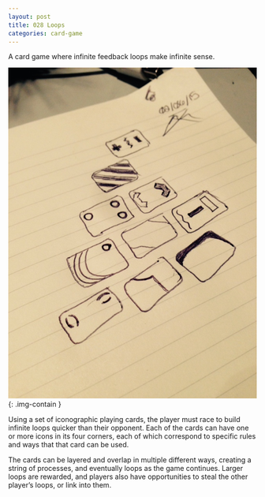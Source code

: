 ```yaml
---
layout: post
title: 028 Loops
categories: card-game
---
```

A card game where infinite feedback loops make infinite sense.

![loops](/img/games/028_Loops.jpg "Loops"){: .img-contain }

Using a set of iconographic playing cards, the player must race to build infinite loops quicker than their opponent.  Each of the cards can have one or more icons in its four corners, each of which correspond to specific rules and ways that that card can be used.

The cards can be layered and overlap in multiple different ways, creating a string of processes, and eventually loops as the game continues.  Larger loops are rewarded, and players also have opportunities to steal the other player’s loops, or link into them.


